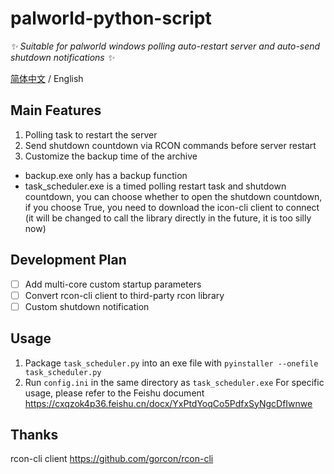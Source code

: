 # palworld-python-script

_✨ Suitable for palworld windows polling auto-restart server and auto-send shutdown notifications ✨_

[简体中文](./README.md) / English

## Main Features

1. Polling task to restart the server
2. Send shutdown countdown via RCON commands before server restart
3. Customize the backup time of the archive

- backup.exe only has a backup function
- task_scheduler.exe is a timed polling restart task and shutdown countdown, you can choose whether to open the shutdown countdown, if you choose True, you need to download the icon-cli client to connect (it will be changed to call the library directly in the future, it is too silly now)

## Development Plan
- [ ] Add multi-core custom startup parameters
- [ ] Convert rcon-cli client to third-party rcon library
- [ ] Custom shutdown notification

## Usage

1. Package `task_scheduler.py` into an exe file with `pyinstaller --onefile task_scheduler.py`
2. Run `config.ini` in the same directory as `task_scheduler.exe`
For specific usage, please refer to the Feishu document  
https://cxqzok4p36.feishu.cn/docx/YxPtdYoqCo5PdfxSyNgcDfIwnwe

## Thanks
rcon-cli client
https://github.com/gorcon/rcon-cli